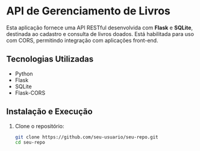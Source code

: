 # API de Gerenciamento de Livros

Esta aplicação fornece uma API RESTful desenvolvida com **Flask** e **SQLite**, destinada ao cadastro e consulta de livros doados. Está habilitada para uso com CORS, permitindo integração com aplicações front-end.

## Tecnologias Utilizadas

- Python
- Flask
- SQLite
- Flask-CORS

## Instalação e Execução

1. Clone o repositório:

   ```bash
   git clone https://github.com/seu-usuario/seu-repo.git
   cd seu-repo
